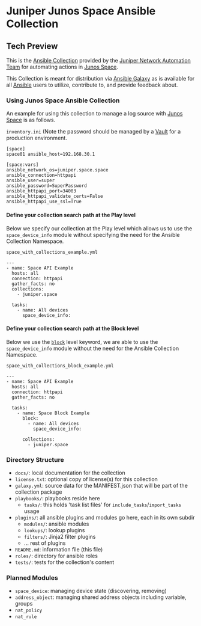 # Juniper Junos Space Ansible Collection

## Tech Preview

This is the [Ansible
Collection](https://www.ansible.com/resources/webinars-training/collections-future-of-how-ansible-content-is-handled)
provided by the [Juniper Network Automation
Team](https://github.com/juniper) for automating actions in [Junos Space](https://www.juniper.net/us/en/products-services/network-management/junos-space-platform/).

This Collection is meant for distribution via
[Ansible Galaxy](https://galaxy.ansible.com/) as is available for all
[Ansible](https://github.com/ansible/ansible) users to utilize, contribute to,
and provide feedback about.

### Using Junos Space Ansible Collection

An example for using this collection to manage a log source with [Junos Space](https://www.juniper.net/us/en/products-services/network-management/junos-space-platform/) is as follows.

`inventory.ini` (Note the password should be managed by a [Vault](https://docs.ansible.com/ansible/latest/user_guide/vault.html) for a production environment.
```
[space]
space01 ansible_host=192.168.30.1

[space:vars]
ansible_network_os=juniper.space.space
ansible_connection=httpapi
ansible_user=super
ansible_password=SuperPassword
ansible_httpapi_port=34003
ansible_httpapi_validate_certs=False
ansible_httpapi_use_ssl=True
```

#### Define your collection search path at the Play level

Below we specify our collection at the Play level which allows us to use the
`space_device_info` module without specifying the need for the
Ansible Collection Namespace.

`space_with_collections_example.yml`
```
---
- name: Space API Example
  hosts: all
  connection: httpapi
  gather_facts: no
  collections:
    - juniper.space

  tasks:
    - name: All devices
      space_device_info:
```

#### Define your collection search path at the Block level

Below we use the [`block`](https://docs.ansible.com/ansible/latest/user_guide/playbooks_blocks.html) level keyword, we are able to use the `space_device_info` module without the need for the Ansible Collection Namespace.

`space_with_collections_block_example.yml`
```
---
- name: Space API Example
  hosts: all
  connection: httpapi
  gather_facts: no

  tasks:
    - name: Space Block Example
      block:
        - name: All devices
          space_device_info:

      collections:
        - juniper.space
```

### Directory Structure

* `docs/`: local documentation for the collection
* `license.txt`: optional copy of license(s) for this collection
* `galaxy.yml`: source data for the MANIFEST.json that will be part of the collection package
* `playbooks/`: playbooks reside here
  * `tasks/`: this holds 'task list files' for `include_tasks`/`import_tasks` usage
* `plugins/`: all ansible plugins and modules go here, each in its own subdir
  * `modules/`: ansible modules
  * `lookups/`: lookup plugins
  * `filters/`: Jinja2 filter plugins
  * ... rest of plugins
* `README.md`: information file (this file)
* `roles/`: directory for ansible roles
* `tests/`: tests for the collection's content

### Planned Modules

* `space_device`: managing device state (discovering, removing)
* `address_object`: managing shared address objects including variable, groups
* `nat_policy`
* `nat_rule`